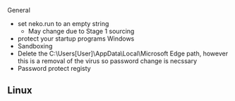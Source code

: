 General 
- set neko.run to an empty string
  * May change due to Stage 1 sourcing 
- protect your startup programs 
Windows
- Sandboxing
- Delete the C:\Users\[User]\AppData\Local\Microsoft Edge path, however this is a removal of the virus so password change is necssary 
- Password protect registy

Linux
- 
